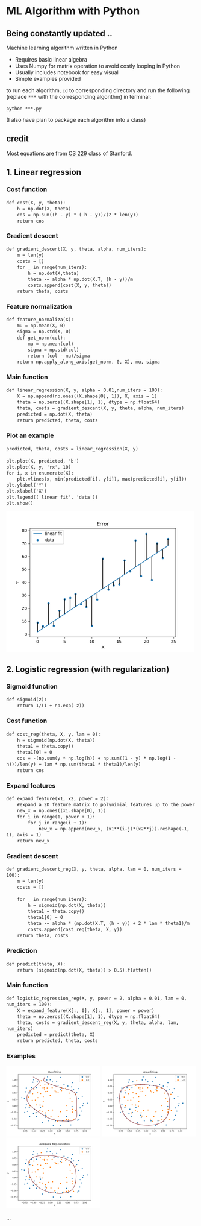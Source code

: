 # ML Algorithm with Python

## Being constantly updated ..

Machine learning algorithm written in Python
- Requires basic linear algebra
- Uses Numpy for matrix operation to avoid costly looping in Python
- Usually includes notebook for easy visual
- Simple examples provided

to run each algorithm, `cd` to corresponding directory and run the following (replace `***` with the corresponding algorithm) in terminal:

```
python ***.py
```

(I also have plan to package each algorithm into a class)

## credit
Most equations are from [CS 229](http://cs229.stanford.edu/syllabus-autumn2018.html) class of Stanford.  

## 1. Linear regression

### Cost function

```
def cost(X, y, theta):
    h = np.dot(X, theta)
    cos = np.sum((h - y) * ( h - y))/(2 * len(y))
    return cos
```

### Gradient descent
```
def gradient_descent(X, y, theta, alpha, num_iters):
    m = len(y)
    costs = []
    for _ in range(num_iters):
        h = np.dot(X,theta)
        theta -= alpha * np.dot(X.T, (h - y))/m
        costs.append(cost(X, y, theta))
    return theta, costs
```
### Feature normalization
```
def feature_normaliza(X):
    mu = np.mean(X, 0)      
    sigma = np.std(X, 0)   
    def get_norm(col):
        mu = np.mean(col)      
        sigma = np.std(col)
        return (col - mu)/sigma
    return np.apply_along_axis(get_norm, 0, X), mu, sigma
```

### Main function

```
def linear_regression(X, y, alpha = 0.01,num_iters = 100):
    X = np.append(np.ones((X.shape[0], 1)), X, axis = 1)
    theta = np.zeros((X.shape[1], 1), dtype = np.float64)
    theta, costs = gradient_descent(X, y, theta, alpha, num_iters)
    predicted = np.dot(X, theta)
    return predicted, theta, costs
```
### Plot an example
```
predicted, theta, costs = linear_regression(X, y)

plt.plot(X, predicted, 'b')
plt.plot(X, y, 'rx', 10)
for i, x in enumerate(X):
    plt.vlines(x, min(predicted[i], y[i]), max(predicted[i], y[i]))
plt.ylabel('Y')
plt.xlabel('X')
plt.legend(('linear fit', 'data'))
plt.show()
```
<p float="left">
  <img src="/linear_regression/images/Error.png" width="500" />
</p>


## 2. Logistic regression (with regularization)
### Sigmoid function
```
def sigmoid(z):
    return 1/(1 + np.exp(-z))
```

### Cost function

```
def cost_reg(theta, X, y, lam = 0):
    h = sigmoid(np.dot(X, theta))
    theta1 = theta.copy()
    theta1[0] = 0
    cos = -(np.sum(y * np.log(h)) + np.sum((1 - y) * np.log(1 - h)))/len(y) + lam * np.sum(theta1 * theta1)/len(y)
    return cos
```

### Expand features
```
def expand_feature(x1, x2, power = 2):
    #expand a 2D feature matrix to polynimial features up to the power
    new_x = np.ones((x1.shape[0], 1))
    for i in range(1, power + 1):
        for j in range(i + 1):
            new_x = np.append(new_x, (x1**(i-j)*(x2**j)).reshape(-1, 1), axis = 1)
    return new_x
```

### Gradient descent
```
def gradient_descent_reg(X, y, theta, alpha, lam = 0, num_iters = 100):
    m = len(y)
    costs = []

    for _ in range(num_iters):
        h = sigmoid(np.dot(X, theta))
        theta1 = theta.copy()
        theta1[0] = 0
        theta -= alpha * (np.dot(X.T, (h - y)) + 2 * lam * theta1)/m
        costs.append(cost_reg(theta, X, y))
    return theta, costs
```

### Prediction
```
def predict(theta, X):
    return (sigmoid(np.dot(X, theta)) > 0.5).flatten()
```
### Main function
```
def logistic_regression_reg(X, y, power = 2, alpha = 0.01, lam = 0, num_iters = 100):
    X = expand_feature(X[:, 0], X[:, 1], power = power)
    theta = np.zeros((X.shape[1], 1), dtype = np.float64)
    theta, costs = gradient_descent_reg(X, y, theta, alpha, lam, num_iters)
    predicted = predict(theta, X)
    return predicted, theta, costs
```
### Examples
<p float="left">
  <img src="/logistic_regression/images/decision_boundary_overfitting.png" width="250" />
  <img src="/logistic_regression/images/decision_boundary_underfitting.png" width="250" />
  <img src="/logistic_regression/images/decision_boundary_regularization.png" width="250" />
</p>
...
